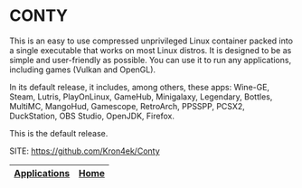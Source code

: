 # CONTY

 This is an easy to use compressed unprivileged Linux container packed  into a single executable that works on most Linux distros. It is  designed to be as simple and user-friendly as possible. You can use  it to run any applications, including games (Vulkan and OpenGL).
 
 In its default release, it includes, among others, these apps: Wine-GE, Steam, Lutris, PlayOnLinux, GameHub, Minigalaxy, Legendary, Bottles,  MultiMC, MangoHud, Gamescope, RetroArch, PPSSPP, PCSX2, DuckStation,  OBS Studio, OpenJDK, Firefox.
 
 This is the default release.

 SITE: https://github.com/Kron4ek/Conty

 | [Applications](https://portable-linux-apps.github.io/apps.html) | [Home](https://portable-linux-apps.github.io)
 | --- | --- |
